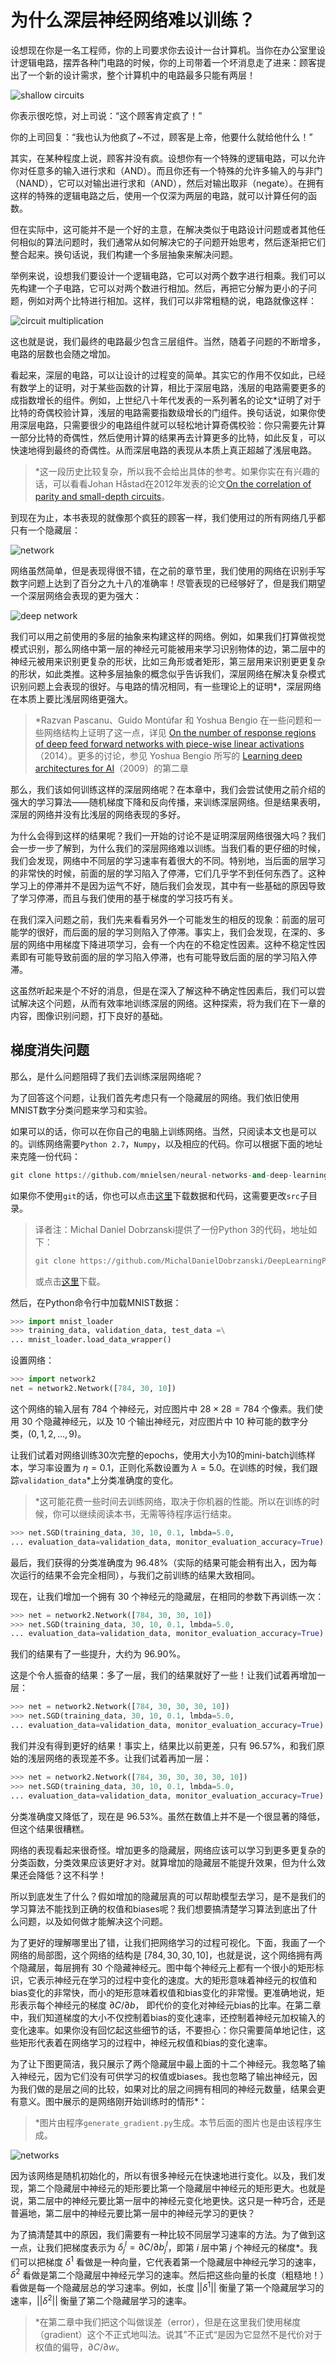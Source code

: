 

# 为什么深层神经网络难以训练？
设想现在你是一名工程师，你的上司要求你去设计一台计算机。当你在办公室里设计逻辑电路，摆弄各种门电路的时候，你的上司带着一个坏消息走了进来：顾客提出了一个新的设计需求，整个计算机中的电路最多只能有两层！

![shallow circuits](./pics/chapter-5/1-shallow_circuit.png)

你表示很吃惊，对上司说：“这个顾客肯定疯了！”

你的上司回复：“我也认为他疯了~不过，顾客是上帝，他要什么就给他什么！”

其实，在某种程度上说，顾客并没有疯。设想你有一个特殊的逻辑电路，可以允许你对任意多的输入进行求和（$\text{AND}$）。而且你还有一个特殊的允许多输入的与非门（$\text{NAND}$），它可以对输出进行求和（$\text{AND}$），然后对输出取非（negate）。在拥有这样的特殊的逻辑电路之后，使用一个仅深为两层的电路，就可以计算任何的函数。

但在实际中，这可能并不是一个好的主意，在解决类似于电路设计问题或者其他任何相似的算法问题时，我们通常从如何解决它的子问题开始思考，然后逐渐把它们整合起来。换句话说，我们构建一个多层抽象来解决问题。

举例来说，设想我们要设计一个逻辑电路，它可以对两个数字进行相乘。我们可以先构建一个子电路，它可以对两个数进行相加。然后，再把它分解为更小的子问题，例如对两个比特进行相加。这样，我们可以非常粗糙的说，电路就像这样：

![circuit multiplication](./pics/chapter-5/2-circuit-multiplication.png)

这也就是说，我们最终的电路最少包含三层组件。当然，随着子问题的不断增多，电路的层数也会随之增加。

看起来，深层的电路，可以让设计的过程变的简单。其实它的作用不仅如此，已经有数学上的证明，对于某些函数的计算，相比于深层电路，浅层的电路需要更多的成指数增长的组件。例如，上世纪八十年代发表的一系列著名的论文*证明了对于比特的奇偶校验计算，浅层的电路需要指数级增长的门组件。换句话说，如果你使用深层电路，只需要很少的电路组件就可以轻松地计算奇偶校验：你只需要先计算一部分比特的奇偶性，然后使用计算的结果再去计算更多的比特，如此反复，可以快速地得到最终的奇偶性。从而深层电路的表现从本质上真正超越了浅层电路。

> *这一段历史比较复杂，所以我不会给出具体的参考。如果你实在有兴趣的话，可以看看Johan Håstad在2012年发表的论文[On the correlation of parity and small-depth circuits](http://eccc.hpi-web.de/report/2012/137/)。

到现在为止，本书表现的就像那个疯狂的顾客一样，我们使用过的所有网络几乎都只有一个隐藏层：

![network](./pics/chapter-5/3-tikz35.png)

网络虽然简单，但是表现得很不错，在之前的章节里，我们使用的网络在识别手写数字问题上达到了百分之九十八的准确率！尽管表现的已经够好了，但是我们期望一个深层网络会表现的更为强大：

![deep network](./pics/chapter-5/4-tikz36.png)

我们可以用之前使用的多层的抽象来构建这样的网络。例如，如果我们打算做视觉模式识别，那么网络中第一层的神经元可能被用来学习识别物体的边，第二层中的神经元被用来识别更复杂的形状，比如三角形或者矩形，第三层用来识别更更复杂的形状，如此类推。这种多层抽象的概念似乎告诉我们，深层网络在解决复杂模式识别问题上会表现的很好。与电路的情况相同，有一些理论上的证明*，深层网络在本质上要比浅层网络更强大。

> *Razvan Pascanu、Guido Montúfar 和 Yoshua Bengio 在一些问题和一些网络结构上证明了这一点，详见 [On the number of response regions of deep feed forward networks with piece-wise linear activations](http://arxiv.org/pdf/1312.6098.pdf)（2014）。更多的讨论，参见 Yoshua Bengio 所写的 [Learning deep architectures for AI](http://www.iro.umontreal.ca/~bengioy/papers/ftml_book.pdf)（2009）的第二章

那么，我们该如何训练这样的深层网络呢？在本章中，我们会尝试使用之前介绍的强大的学习算法——随机梯度下降和反向传播，来训练深层网络。但是结果表明，深层的网络并没有比浅层的网络表现的多好。

为什么会得到这样的结果呢？我们一开始的讨论不是证明深层网络很强大吗？我们会一步一步了解到，为什么我们的深层网络难以训练。当我们看的更仔细的时候，我们会发现，网络中不同层的学习速率有着很大的不同。特别地，当后面的层学习的非常快的时候，前面的层的学习陷入了停滞，它们几乎学不到任何东西了。这种学习上的停滞并不是因为运气不好，随后我们会发现，其中有一些基础的原因导致了学习停滞，而且与我们使用的基于梯度的学习技巧有关。

在我们深入问题之前，我们先来看看另外一个可能发生的相反的现象：前面的层可能学的很好，而后面的层的学习则陷入了停滞。事实上，我们会发现，在深的、多层的网络中用梯度下降进项学习，会有一个内在的不稳定性因素。这种不稳定性因素即有可能导致前面的层的学习陷入停滞，也有可能导致后面的层的学习陷入停滞。

这虽然听起来是个不好的消息，但是在深入了解这种不确定性因素后，我们可以尝试解决这个问题，从而有效率地训练深层的网络。这种探索，将为我们在下一章的内容，图像识别问题，打下良好的基础。

## 梯度消失问题

那么，是什么问题阻碍了我们去训练深层网络呢？

为了回答这个问题，让我们首先考虑只有一个隐藏层的网络。我们依旧使用MNIST数字分类问题来学习和实验。

如果可以的话，你可以在你自己的电脑上训练网络。当然，只阅读本文也是可以的。训练网络需要`Python 2.7`，`Numpy`，以及相应的代码。你可以根据下面的地址来克隆一份代码：

```python
git clone https://github.com/mnielsen/neural-networks-and-deep-learning.git
```

如果你不使用`git`的话，你也可以点击[这里](https://github.com/mnielsen/neural-networks-and-deep-learning/archive/master.zip)下载数据和代码，这需要更改`src`子目录。

> 译者注：Michal Daniel Dobrzanski提供了一份Python 3的代码，地址如下：
>
> ```python
> git clone https://github.com/MichalDanielDobrzanski/DeepLearningPython35.git
> ```
>
> 或点击[这里](https://github.com/MichalDanielDobrzanski/DeepLearningPython35)下载。

然后，在Python命令行中加载MNIST数据：

```python
>>> import mnist_loader
>>> training_data, validation_data, test_data =\
... mnist_loader.load_data_wrapper()
```

设置网络：

```python
>>> import network2
net = network2.Network([784, 30, 10])
```

这个网络的输入层有 $784$ 个神经元，对应图片中 $28 \times 28 = 784$ 个像素。我们使用 $30$ 个隐藏神经元，以及 $10$ 个输出神经元，对应图片中 $10$ 种可能的数字分类，$(0, 1, 2, \dots , 9)$。

让我们试着对网络训练30次完整的epochs，使用大小为10的mini-batch训练样本，学习率设置为 $\eta = 0.1$，正则化系数设置为 $\lambda = 5.0$。在训练的时候，我们跟踪`validation_data`*上分类准确度的变化。

> *这可能花费一些时间去训练网络，取决于你机器的性能。所以在训练的时候，你可以继续阅读本书，无需等待程序运行结束。

```python
>>> net.SGD(training_data, 30, 10, 0.1, lmbda=5.0,
... evaluation_data=validation_data, monitor_evaluation_accuracy=True)
```

最后，我们获得的分类准确度为 $96.48\%​$（实际的结果可能会稍有出入，因为每次运行的结果不会完全相同），与我们之前训练的结果大致相同。

现在，让我们增加一个拥有 $30$ 个神经元的隐藏层，在相同的参数下再训练一次：

```python
>>> net = network2.Network([784, 30, 30, 10])
>>> net.SGD(training_data, 30, 10, 0.1, lmbda=5.0,
... evaluation_data=validation_data, monitor_evaluation_accuracy=True)
```

我们的结果有了一些提升，大约为 $96.90\%$。

这是个令人振奋的结果：多了一层，我们的结果就好了一些！让我们试着再增加一层：

```python
>>> net = network2.Network([784, 30, 30, 30, 10])
>>> net.SGD(training_data, 30, 10, 0.1, lmbda=5.0,
... evaluation_data=validation_data, monitor_evaluation_accuracy=True)
```

我们并没有得到更好的结果！事实上，结果比以前更差，只有 $96.57\%$，和我们原始的浅层网络的表现差不多。让我们试着再加一层：

```python
>>> net = network2.Network([784, 30, 30, 30, 30, 10])
>>> net.SGD(training_data, 30, 10, 0.1, lmbda=5.0,
... evaluation_data=validation_data, monitor_evaluation_accuracy=True)
```

分类准确度又降低了，现在是 $96.53\%$。虽然在数值上并不是一个很显著的降低，但这个结果很糟糕。

网络的表现看起来很奇怪。增加更多的隐藏层，网络应该可以学习到更多更复杂的分类函数，分类效果应该更好才对。就算增加的隐藏层不能提升效果，但为什么效果还会降低？这不科学！

所以到底发生了什么？假如增加的隐藏层真的可以帮助模型去学习，是不是我们的学习算法不能找到正确的权值和biases呢？我们想要搞清楚学习算法到底出了什么问题，以及如何做才能解决这个问题。

为了更好的理解哪里出了错，让我们把网络学习的过程可视化。下面，我画了一个网络的局部图，这个网络的结构是 $[784, 30, 30, 10]$，也就是说，这个网络拥有两个隐藏层，每层拥有 $30$ 个隐藏神经元。图中每个神经元上都有一个很小的矩形标识，它表示神经元在学习的过程中变化的速度。大的矩形意味着神经元的权值和bias变化的非常快，而小的矩形意味着权值和bias变化的非常慢。更准确地说，矩形表示每个神经元的梯度 $\partial C / \partial b$， 即代价的变化对神经元bias的比率。在第二章中，我们知道梯度的大小不仅控制着bias的变化速率，还控制着神经元加权输入的变化速率。如果你没有回忆起这些细节的话，不要担心：你只需要简单地记住，这些矩形代表着在网络学习的过程中，神经元权值和bias的变化速率。

为了让下图更简洁，我只展示了两个隐藏层中最上面的十二个神经元。我忽略了输入神经元，因为它们没有可供学习的权值或biases。我也忽略了输出神经元，因为我们做的是层之间的比较，如果对比的层之间拥有相同的神经元数量，结果会更有意义。图中展示的是网络刚开始训练时的情形*：

> *图片由程序`generate_gradient.py`生成。本节后面的图片也是由该程序生成。

![networks](./pics/chapter-5/5-network2.png)

因为该网络是随机初始化的，所以有很多神经元在快速地进行变化。以及，我们发现，第二个隐藏层中神经元的矩形要比第一个隐藏层中神经元的矩形更大。也就是说，第二层中的神经元要比第一层中的神经元变化地更快。这只是一种巧合，还是普遍地，第二层中的神经元要比第一层中的神经元学习的更快？

为了搞清楚其中的原因，我们需要有一种比较不同层学习速率的方法。为了做到这一点，让我们把梯度表示为 $\delta_j^l = \partial C / \partial b_j^l$，即第 $i$ 层中第 $j$ 个神经元的梯度*。我们可以把梯度 $\delta^1$ 看做是一种向量，它代表着第一个隐藏层中神经元学习的速率，$\delta^2$ 看做是第二个隐藏层中神经元学习的速率。然后把这些向量的长度（粗糙地！）看做是每一个隐藏层总的学习速率。例如，长度 $||\delta^1||$ 衡量了第一个隐藏层学习的速率，$||\delta^2||$ 衡量了第二个隐藏层学习的速率。

> *在第二章中我们把这个叫做误差（error），但是在这里我们使用梯度（gradient）这个不正式地叫法。说其”不正式“是因为它显然不是代价对于权值的偏导，$\partial C / \partial w$。

